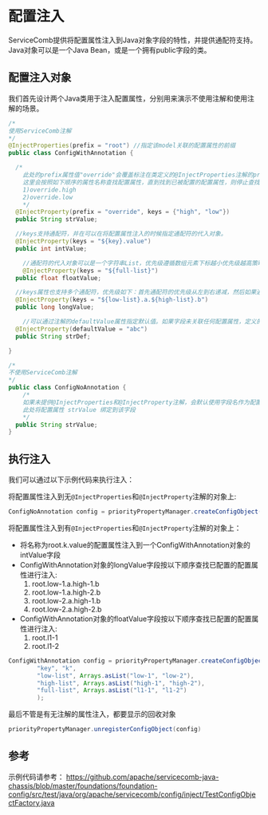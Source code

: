 # 配置注入
ServiceComb提供将配置属性注入到Java对象字段的特性，并提供通配符支持。
Java对象可以是一个Java Bean，或是一个拥有public字段的类。

## 配置注入对象
我们首先设计两个Java类用于注入配置属性，分别用来演示不使用注解和使用注解的场景。

```Java
/*
使用ServiceComb注解
*/
@InjectProperties(prefix = "root") //指定该model关联的配置属性的前缀
public class ConfigWithAnnotation {

  /*
	此处的prefix属性值"override"会覆盖标注在类定义的@InjectProperties注解的prefix属性值"root"，keys属性可以为一个字符串数组并且数组元素下标越小优先级越高
	这里会按照如下顺序的属性名称查找配置属性，直到找到已被配置的配置属性，则停止查找：
	1)override.high
    2)override.low
	*/
  @InjectProperty(prefix = "override", keys = {"high", "low"})
  public String strValue;

  //keys支持通配符，并在可以在将配置属性注入的时候指定通配符的代入对象。
  @InjectProperty(keys = "${key}.value")
  public int intValue;

	//通配符的代入对象可以是一个字符串List，优先级遵循数组元素下标越小优先级越高策略
	@InjectProperty(keys = "${full-list}")
  public float floatValue;

  //keys属性也支持多个通配符，优先级如下：首先通配符的优先级从左到右递减，然后如果通配符被代入List，遵循List中元素index越小优先级越高策略。
  @InjectProperty(keys = "${low-list}.a.${high-list}.b")
  public long longValue;

	//可以通过注解的defaultValue属性指定默认值。如果字段未关联任何配置属性，定义的默认值会生效，否则默认值会被覆盖
  @InjectProperty(defaultValue = "abc")
  public String strDef;

}
```

```Java
/*
不使用ServiceComb注解
*/
public class ConfigNoAnnotation {
    /*
	如果未提供@InjectProperties和@InjectProperty注解，会默认使用字段名作为配置属性名。注意类名不作为前缀起作用。
	此处将配置属性 strValue 绑定到该字段
	*/
  public String strValue;
}
```

## 执行注入
我们可以通过以下示例代码来执行注入：

将配置属性注入到无`@InjectProperties`和`@InjectProperty`注解的对象上:

```Java
ConfigNoAnnotation config = priorityPropertyManager.createConfigObject(ConfigNoAnnotation.class);
```

将配置属性注入到有`@InjectProperties`和`@InjectProperty`注解的对象上：

* 将名称为root.k.value的配置属性注入到一个ConfigWithAnnotation对象的intValue字段
* ConfigWithAnnotation对象的longValue字段按以下顺序查找已配置的配置属性进行注入:
  1.  root.low-1.a.high-1.b
  2.  root.low-1.a.high-2.b
  3.  root.low-2.a.high-1.b
  4.  root.low-2.a.high-2.b
* ConfigWithAnnotation对象的floatValue字段按以下顺序查找已配置的配置属性进行注入:
  1.  root.l1-1
  2.  root.l1-2

```Java
ConfigWithAnnotation config = priorityPropertyManager.createConfigObject(ConfigWithAnnotation.class,
        "key", "k",
        "low-list", Arrays.asList("low-1", "low-2"),
        "high-list", Arrays.asList("high-1", "high-2"),
		"full-list", Arrays.asList("l1-1", "l1-2")
		);
```

最后不管是有无注解的属性注入，都要显示的回收对象
```Java
priorityPropertyManager.unregisterConfigObject(config)
```

## 参考
示例代码请参考： https://github.com/apache/servicecomb-java-chassis/blob/master/foundations/foundation-config/src/test/java/org/apache/servicecomb/config/inject/TestConfigObjectFactory.java
